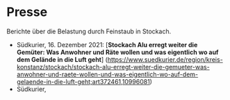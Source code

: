 # Presse

Berichte über die Belastung durch Feinstaub in Stockach.


* Südkurier, 16. Dezember 2021: 
  [**Stockach Alu erregt weiter die Gemüter: Was Anwohner und Räte wollen und was eigentlich wo auf dem Gelände in die Luft geht**]
  (https://www.suedkurier.de/region/kreis-konstanz/stockach/stockach-alu-erregt-weiter-die-gemueter-was-anwohner-und-raete-wollen-und-was-eigentlich-wo-auf-dem-gelaende-in-die-luft-geht;art372461,10996081)
* Südkurier, 
